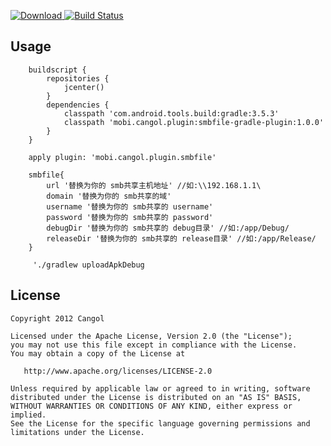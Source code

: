 [![Download](https://api.bintray.com/packages/cangol/maven/smbfile-gradle-plugin/images/download.svg) ](https://bintray.com/cangol/maven/smbfile-gradle-plugin/_latestVersion)
[![Build Status](https://travis-ci.org/Cangol/smbfile-gradle-plugin.svg?branch=master)](https://travis-ci.org/Cangol/smbfile-gradle-plugin)


Usage
-----------
        buildscript {
            repositories {
                jcenter()
            }
            dependencies {
                classpath 'com.android.tools.build:gradle:3.5.3'
                classpath 'mobi.cangol.plugin:smbfile-gradle-plugin:1.0.0'
            }
        }

        apply plugin: 'mobi.cangol.plugin.smbfile'

        smbfile{
            url '替换为你的 smb共享主机地址' //如:\\192.168.1.1\
            domain '替换为你的 smb共享的域'
            username '替换为你的 smb共享的 username'
            password '替换为你的 smb共享的 password'
            debugDir '替换为你的 smb共享的 debug目录' //如:/app/Debug/
            releaseDir '替换为你的 smb共享的 release目录' //如:/app/Release/
        }

         './gradlew uploadApkDebug

License
-----------

    Copyright 2012 Cangol

    Licensed under the Apache License, Version 2.0 (the "License");
    you may not use this file except in compliance with the License.
    You may obtain a copy of the License at

       http://www.apache.org/licenses/LICENSE-2.0

    Unless required by applicable law or agreed to in writing, software
    distributed under the License is distributed on an "AS IS" BASIS,
    WITHOUT WARRANTIES OR CONDITIONS OF ANY KIND, either express or implied.
    See the License for the specific language governing permissions and
    limitations under the License.